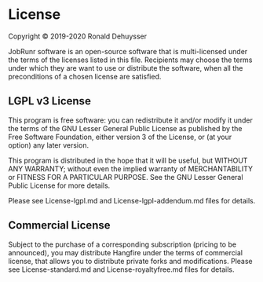 License
========

Copyright © 2019-2020 Ronald Dehuysser

JobRunr software is an open-source software that is multi-licensed under the terms of the licenses listed in this file. Recipients may choose the terms under which they are want to use or distribute the software, when all the preconditions of a chosen license are satisfied.

LGPL v3 License
---------------

This program is free software: you can redistribute it and/or modify it under the terms of the GNU Lesser General Public License as published by the Free Software Foundation, either version 3 of the License, or (at your option) any later version.

This program is distributed in the hope that it will be useful, but WITHOUT ANY WARRANTY; without even the implied warranty of MERCHANTABILITY or FITNESS FOR A PARTICULAR PURPOSE. See the GNU Lesser General Public License for more details.

Please see License-lgpl.md and License-lgpl-addendum.md files for details.

Commercial License
------------------

Subject to the purchase of a corresponding subscription (pricing to be announced), you may distribute Hangfire under the terms of commercial license, that allows you to distribute private forks and modifications. Please see License-standard.md and License-royaltyfree.md files for details.